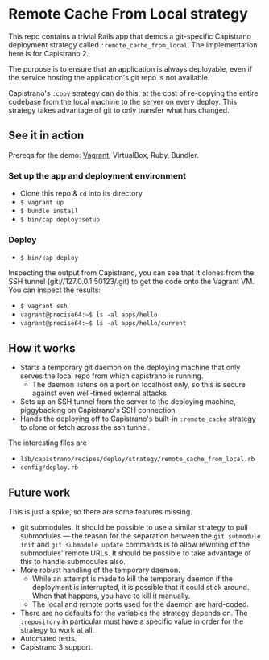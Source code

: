 # Remote Cache From Local strategy

This repo contains a trivial Rails app that demos a git-specific Capistrano
deployment strategy called `:remote_cache_from_local`. The implementation here
is for Capistrano 2.

The purpose is to ensure that an application is always deployable, even if the
service hosting the application's git repo is not available.

Capistrano's `:copy` strategy can do this, at the cost of re-copying the entire
codebase from the local machine to the server on every deploy. This strategy
takes advantage of git to only transfer what has changed.

## See it in action

Prereqs for the demo: [Vagrant](https://www.vagrantup.com/), VirtualBox, Ruby, Bundler.

### Set up the app and deployment environment

* Clone this repo & `cd` into its directory
* `$ vagrant up`
* `$ bundle install`
* `$ bin/cap deploy:setup`

### Deploy

* `$ bin/cap deploy`

Inspecting the output from Capistrano, you can see that it clones from the SSH
tunnel (git://127.0.0.1:50123/.git) to get the code onto the Vagrant VM. You can
inspect the results:

* `$ vagrant ssh`
* `vagrant@precise64:~$ ls -al apps/hello`
* `vagrant@precise64:~$ ls -al apps/hello/current`

## How it works

* Starts a temporary git daemon on the deploying machine that only serves the
  local repo from which capistrano is running.
  - The daemon listens on a port on localhost only, so this is secure against
    even well-timed external attacks
* Sets up an SSH tunnel from the server to the deploying machine, piggybacking
  on Capistrano's SSH connection
* Hands the deploying off to Capistrano's built-in `:remote_cache` strategy to
  clone or fetch across the ssh tunnel.

The interesting files are

* `lib/capistrano/recipes/deploy/strategy/remote_cache_from_local.rb`
* `config/deploy.rb`

## Future work

This is just a spike, so there are some features missing.

* git submodules. It should be possible to use a similar strategy to pull
  submodules — the reason for the separation between the `git submodule init`
  and `git submodule update` commands is to allow rewriting of the submodules'
  remote URLs. It should be possible to take advantage of this to handle
  submodules also.
* More robust handling of the temporary daemon.
  * While an attempt is made to kill the temporary daemon if the
    deployment is interrupted, it is possible that it could stick around. When
    that happens, you have to kill it manually.
  * The local and remote ports used for the daemon are hard-coded.
* There are no defaults for the variables the strategy depends on. The
  `:repository` in particular must have a specific value in order for the
  strategy to work at all.
* Automated tests.
* Capistrano 3 support.
